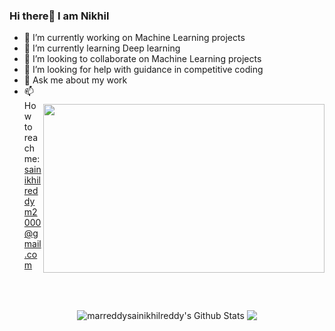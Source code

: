 ### Hi there👋 I am Nikhil
  
- 🔭 I’m currently working on Machine Learning projects 
- 🌱 I’m currently learning Deep learning
- 👯 I’m looking to collaborate on Machine Learning projects
- 🤔 I’m looking for help with guidance in competitive coding
- 💬 Ask me about my work <img src="https://github.com/marreddysainikhilreddy/marreddysainikhilreddy/blob/master/video.gif" height="270" width="450" align="right" style="margin-top: 30px">
- 📫 How to reach me: sainikhilreddym2000@gmail.com


<br><br>
<p align="center">
<img align="center" src="https://github-readme-stats.vercel.app/api?username=marreddysainikhilreddy&show_icons=true&line_height=21" alt="marreddysainikhilreddy's Github Stats" />
<img align="center" src="https://github-readme-stats.vercel.app/api/top-langs/?username=marreddysainikhilreddy&theme=default&line_height=27&layout=compact" />
</p>
